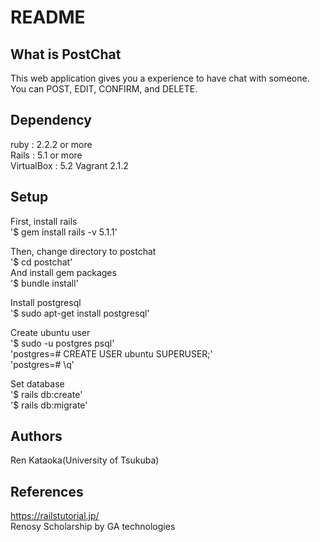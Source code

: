 # README  

## What is PostChat  
This web application gives you a experience to have chat with someone.  
You can POST, EDIT, CONFIRM, and DELETE.

## Dependency  
ruby : 2.2.2 or more  
Rails : 5.1 or more  
VirtualBox : 5.2
Vagrant 2.1.2

## Setup  
First, install rails  
'$ gem install rails -v 5.1.1'  

Then, change directory to postchat  
'$ cd postchat'  
And install gem packages  
'$ bundle install'  

Install postgresql  
'$ sudo apt-get install postgresql'  

Create ubuntu user  
'$ sudo -u postgres psql'  
'postgres=# CREATE USER ubuntu SUPERUSER;'  
'postgres=# \q'

Set database  
'$ rails db:create'  
'$ rails db:migrate'  



## Authors  
Ren Kataoka(University of Tsukuba)  

## References
https://railstutorial.jp/  
Renosy Scholarship by GA technologies
